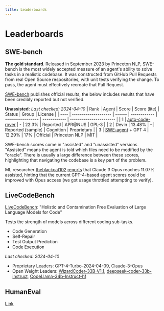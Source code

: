 ```yaml
---
title: Leaderboards
---
```


# Leaderboards

## SWE-bench
**The gold standard**. Released in September 2023 by Princeton NLP, SWE-bench is the most widely accepted measure of an agent's ability to solve tasks in a realistic codebase. It was constructed from GitHub Pull Requests from real Open Source respositories, with unit tests verifying the change. To pass, the agent must effectively recreate that Pull Request.

[SWE-bench](https://www.swebench.com) publishes official results, the below includes results that have been credibly reported but not verified. 

**Unassisted:**
*Last checked: 2024-04-10*
| Rank | Agent                | Score  | Score (lite) | Status            | Group        | License                 |
| ---- | -------------------- | ------ | ------------ | ----------------- | ------------ | ----------------------- |
| 1    | [auto-code-rover](https://github.com/nus-apr/auto-code-rover)      | -  | 22.3%            | Reported          | APR@NUS      | GPL-3                   |
| 2    | Devin                | 13.48% | -            | Reported (sample)  | Cognition    | Proprietary |
| 3    | [SWE-agent](https://swe-agent.com/) + GPT 4    | 12.29% | 17%          | Official          | Princeton NLP  | MIT                     |



SWE-bench scores come in "assisted" and "unassisted" versions. "Assisted" means the agent is told which files need to be modified by the "oracle". There is usually a large difference between these scores, highlighting that navigating the codebase is a key part of the problem.

ML researcher [theblackcat102](https://github.com/theblackcat102) [reports](https://x.com/zraytam/status/1769523013501039070) that Claude 3 Opus reaches 11.07% assisted, hinting that the current GPT-4-based agent scores could be improved with Opus access (we got usage throttled attempting to verify). 


## LiveCodeBench

[LiveCodeBench](https://livecodebench.github.io/leaderboard.html): "Holistic and Contamination Free Evaluation of Large Language Models for Code"

Tests the strength of models across different coding sub-tasks.

* Code Generation
* Self-Repair
* Test Output Prediction
* Code Execution

*Last checked: 2024-04-10*
* Proprietary Leaders: GPT-4-Turbo-2024-04-09, Claude-3-Opus
* Open Weight Leaders: [WizardCoder-33B-V1.1](https://huggingface.co/WizardLM/WizardCoder-33B-V1.1), [deepseek-coder-33b-instruct](https://huggingface.co/deepseek-ai/deepseek-coder-33b-instruct), [CodeLlama-34b-Instruct-hf](https://huggingface.co/codellama/CodeLlama-34b-Instruct-hf)




## HumanEval

[Link](https://paperswithcode.com/sota/code-generation-on-humaneval)